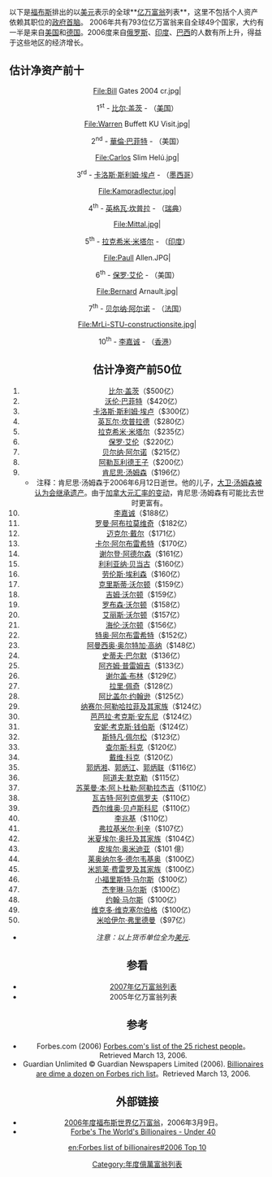 以下是[福布斯](../Page/福布斯.md "wikilink")排出的以[美元](../Page/美元.md "wikilink")表示的全球**[亿万富翁](../Page/亿万富翁.md "wikilink")列表**，这里不包括个人资产依赖其职位的[政府首脑](../Page/政府首脑.md "wikilink")。 2006年共有793位亿万富翁来自全球49个国家，大约有一半是来自[美国](../Page/美国.md "wikilink")和[德国](../Page/德国.md "wikilink")。2006度来自[俄罗斯](../Page/俄罗斯.md "wikilink")、[印度](../Page/印度.md "wikilink")、[巴西](../Page/巴西.md "wikilink")的人数有所上升，得益于这些地区的经济增长。

## 估计净资产前十

<center>

<File:Bill> Gates 2004 cr.jpg|

<center>

1<sup>st</sup> - [比尔·盖茨](../Page/比尔·盖茨.md "wikilink") -
（[美国](../Page/美国.md "wikilink")）

</center>

<File:Warren> Buffett KU Visit.jpg|

<center>

2<sup>nd</sup> - [華倫·巴菲特](https://zh.wikipedia.org/wiki/華倫·巴菲特 "wikilink") -
（美国）

</center>

<File:Carlos> Slim Helú.jpg|

<center>

3<sup>rd</sup> - [卡洛斯·斯利姆·埃卢](https://zh.wikipedia.org/wiki/卡洛斯·斯利姆·埃卢 "wikilink") -
（[墨西哥](../Page/墨西哥.md "wikilink")）

</center>

<File:Kampradlectur.jpg>|

<center>

4<sup>th</sup> - [英格瓦·坎普拉](../Page/英格瓦·坎普拉.md "wikilink") -
（[瑞典](../Page/瑞典.md "wikilink")）

</center>

<File:Mittal.jpg>|

<center>

5<sup>th</sup> - [拉克希米·米塔尔](../Page/拉克希米·米塔尔.md "wikilink") -
（[印度](../Page/印度.md "wikilink")）

</center>

<File:Paull> Allen.JPG|

<center>

6<sup>th</sup> - [保罗·艾伦](../Page/保罗·艾伦.md "wikilink") -
（美国）

</center>

<File:Bernard> Arnault.jpg|

<center>

7<sup>th</sup> - [贝尔纳·阿尔诺](../Page/贝尔纳·阿尔诺.md "wikilink") - （[法国](https://zh.wikipedia.org/wiki/法国 "wikilink")）

</center>

<File:MrLi-STU-constructionsite.jpg>|

<center>

10<sup>th</sup> - [李嘉诚](https://zh.wikipedia.org/wiki/李嘉诚 "wikilink") -
（[香港](../Page/香港.md "wikilink")）

</center>

## 估计净资产前50位

1.  [比尔·盖茨](../Page/比尔·盖茨.md "wikilink")（$500亿）
2.  [沃伦·巴菲特](../Page/沃伦·巴菲特.md "wikilink")（$420亿）
3.  [卡洛斯·斯利姆·埃卢](https://zh.wikipedia.org/wiki/卡洛斯·斯利姆·埃卢 "wikilink")（$300亿）
4.  [英瓦尔·坎普拉德](https://zh.wikipedia.org/wiki/英瓦尔·坎普拉德 "wikilink")（$280亿）
5.  [拉克希米·米塔尔](../Page/拉克希米·米塔尔.md "wikilink")（$235亿）
6.  [保罗·艾伦](../Page/保罗·艾伦.md "wikilink")（$220亿）
7.  [贝尔纳·阿尔诺](../Page/贝尔纳·阿尔诺.md "wikilink")（$215亿）
8.  [阿勒瓦利德王子](https://zh.wikipedia.org/wiki/阿勒瓦利德王子 "wikilink")（$200亿）
9.  [肯尼思·汤姆森](https://zh.wikipedia.org/wiki/肯尼思·汤姆森 "wikilink")（$196亿）
      - 注释：肯尼思·汤姆森于2006年6月12日逝世。他的儿子，[大卫·汤姆森被认为会继承遗产](https://zh.wikipedia.org/wiki/大卫·汤姆森 "wikilink")。由于[加拿大元汇率的变动](https://zh.wikipedia.org/wiki/加拿大元 "wikilink")，肯尼思·汤姆森有可能比去世时更富有。
10. [李嘉诚](https://zh.wikipedia.org/wiki/李嘉诚 "wikilink")（$188亿）
11. [罗曼·阿布拉莫维奇](https://zh.wikipedia.org/wiki/罗曼·阿布拉莫维奇 "wikilink")（$182亿）
12. [迈克尔·戴尔](../Page/迈克尔·戴尔.md "wikilink")（$171亿）
13. [卡尔·阿尔布雷希特](../Page/卡尔·阿尔布雷希特.md "wikilink")（$170亿）
14. [谢尔登·阿德尔森](https://zh.wikipedia.org/wiki/谢尔登·阿德尔森 "wikilink")（$161亿）
15. [利利亚纳·贝当古](https://zh.wikipedia.org/wiki/利利亚纳·贝当古 "wikilink")（$160亿）
16. [劳伦斯·埃利森](https://zh.wikipedia.org/wiki/劳伦斯·埃利森 "wikilink")（$160亿）
17. [克里斯蒂·沃尔顿](https://zh.wikipedia.org/wiki/克里斯蒂·沃尔顿 "wikilink")（$159亿）
18. [吉姆·沃尔顿](https://zh.wikipedia.org/wiki/吉姆·沃尔顿 "wikilink")（$159亿）
19. [罗布森·沃尔顿](https://zh.wikipedia.org/wiki/罗布森·沃尔顿 "wikilink")（$158亿）
20. [艾丽斯·沃尔顿](https://zh.wikipedia.org/wiki/艾丽斯·沃尔顿 "wikilink")（$157亿）
21. [海伦·沃尔顿](https://zh.wikipedia.org/wiki/海伦·沃尔顿 "wikilink")（$156亿）
22. [特奥·阿尔布雷希特](https://zh.wikipedia.org/wiki/特奥·阿尔布雷希特 "wikilink")（$152亿）
23. [阿曼西奥·奥尔特加·高纳](https://zh.wikipedia.org/wiki/阿曼西奥·奥尔特加·高纳 "wikilink")（$148亿）
24. [史蒂夫·巴尔默](https://zh.wikipedia.org/wiki/史蒂夫·巴尔默 "wikilink")（$136亿）
25. [阿齐姆·普雷姆吉](https://zh.wikipedia.org/wiki/阿齐姆·普雷姆吉 "wikilink")（$133亿）
26. [谢尔盖·布林](../Page/谢尔盖·布林.md "wikilink")（$129亿）
27. [拉里·佩奇](../Page/拉里·佩奇.md "wikilink")（$128亿）
28. [阿比盖尔·约翰逊](https://zh.wikipedia.org/wiki/阿比盖尔·约翰逊 "wikilink")（$125亿）
29. [纳赛尔·阿勒哈拉菲及其家族](https://zh.wikipedia.org/wiki/纳赛尔·阿勒哈拉菲 "wikilink")（$124亿）
30. [芭芭拉·考克斯·安东尼](https://zh.wikipedia.org/wiki/芭芭拉·考克斯·安东尼 "wikilink")（$124亿）
31. [安妮·考克斯·钱伯斯](https://zh.wikipedia.org/wiki/安妮·考克斯·钱伯斯 "wikilink")（$124亿）
32. [斯特凡·佩尔松](https://zh.wikipedia.org/wiki/斯特凡·佩尔松 "wikilink")（$123亿）
33. [查尔斯·科克](https://zh.wikipedia.org/wiki/查尔斯·科克 "wikilink")（$120亿）
34. [戴维·科克](https://zh.wikipedia.org/wiki/戴维·科克 "wikilink")（$120亿）
35. [郭炳湘](../Page/郭炳湘.md "wikilink")、[郭炳江](../Page/郭炳江.md "wikilink")、[郭炳联](https://zh.wikipedia.org/wiki/郭炳联 "wikilink")（$116亿）
36. [阿道夫·默克勒](https://zh.wikipedia.org/wiki/阿道夫·默克勒 "wikilink")（$115亿）
37. [苏莱曼·本·阿卜杜勒·阿勒拉杰吉](https://zh.wikipedia.org/wiki/苏莱曼·本·阿卜杜勒·阿勒拉杰吉 "wikilink")（$110亿）
38. [瓦吉特·阿列克佩罗夫](https://zh.wikipedia.org/wiki/瓦吉特·阿列克佩罗夫 "wikilink")（$110亿）
39. [西尔维奥·贝卢斯科尼](../Page/西尔维奥·贝卢斯科尼.md "wikilink")（$110亿）
40. [李兆基](../Page/李兆基.md "wikilink")（$110亿）
41. [弗拉基米尔·利辛](https://zh.wikipedia.org/wiki/弗拉基米尔·利辛 "wikilink")（$107亿）
42. [米夏埃尔·奥托及其家族](https://zh.wikipedia.org/wiki/米夏埃尔·奥托 "wikilink")（$104亿）
43. [皮埃尔·奥米迪亚](https://zh.wikipedia.org/wiki/皮埃尔·奥米迪亚 "wikilink")（$101 億）
44. [莱奥纳尔多·德尔韦基奥](https://zh.wikipedia.org/wiki/莱奥纳尔多·德尔韦基奥 "wikilink")（$100亿）
45. [米凯莱·费雷罗及其家族](https://zh.wikipedia.org/wiki/米凯莱·费雷罗 "wikilink")（$100亿）
46. [小福里斯特·马尔斯](https://zh.wikipedia.org/wiki/小福里斯特·马尔斯 "wikilink")（$100亿）
47. [杰奎琳·马尔斯](https://zh.wikipedia.org/wiki/杰奎琳·马尔斯 "wikilink")（$100亿）
48. [约翰·马尔斯](https://zh.wikipedia.org/wiki/约翰·马尔斯 "wikilink")（$100亿）
49. [维克多·维克塞尔伯格](https://zh.wikipedia.org/wiki/维克多·维克塞尔伯格 "wikilink")（$100亿）
50. [米哈伊尔·弗里德曼](https://zh.wikipedia.org/wiki/米哈伊尔·弗里德曼 "wikilink")（$97亿）

<!-- end list -->

  -
    *注意：以上货币单位全为[美元](../Page/美元.md "wikilink")*.

## 参看

  - [2007年亿万富翁列表](https://zh.wikipedia.org/wiki/2007年亿万富翁列表 "wikilink")
  - 2005年亿万富翁列表

## 参考

  - Forbes.com (2006) [Forbes.com's list of the 25 richest people](http://www.forbes.com/lists/2006/10/Rank_1.html)。Retrieved March 13, 2006.
  - Guardian Unlimited © Guardian Newspapers Limited (2006). [Billionaires are dime a dozen on Forbes rich list](https://web.archive.org/web/20160305015541/http://mg.co.za/articlePage.aspx?articleid=266280&area=%2Fbreaking_news%2Fbreaking_news__business%2F)。Retrieved March 13, 2006.

## 外部链接

  - [2006年度福布斯世界亿万富翁](http://www.forbes.com/billionaires/)，2006年3月9日。
  - [Forbe's The World's Billionaires - Under 40](http://www.forbes.com/2006/03/13/young-billionaires-rich_cz_eh_06billionaires_0314young.html?partner=yahootix)

[en:Forbes list of billionaires\#2006 Top 10](https://zh.wikipedia.org/wiki/en:Forbes_list_of_billionaires#2006_Top_10 "wikilink")

[Category:年度億萬富翁列表](https://zh.wikipedia.org/wiki/Category:年度億萬富翁列表 "wikilink")